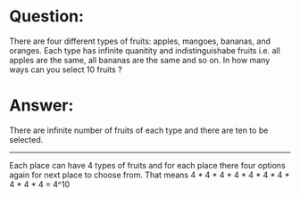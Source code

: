 # Question:
There are four different types of fruits: apples, mangoes, bananas, and oranges. Each type has infinite quanitity and indistinguishabe fruits i.e. all apples are the same, all bananas are the same and so on. In how many ways can you select 10 fruits ? 
# Answer:
There are infinite number of fruits of each type and there are ten to be selected.
___ ___ ___ ___ ___ ___ ___ ___ ___ ___
Each place can have 4 types of fruits and for each place there four options again for next place to choose from.
That means
4 * 4 * 4 * 4 * 4 * 4 * 4 * 4 * 4 * 4 = 4^10
